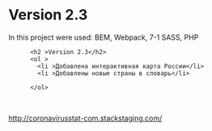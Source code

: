 # Version 2.3


In this project were used: BEM, Webpack, 7-1 SASS, PHP


       
          <h2 >Version 2.3</h2>
          <ol >
            <li >Добавлена интерактивная карта России</li>
            <li >Добавлены новые страны в словарь</li>
            
          </ol>
        
            
         
<br> 

http://coronavirusstat-com.stackstaging.com/


